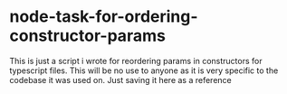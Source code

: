 # node-task-for-ordering-constructor-params

This is just a script i wrote for reordering params in constructors for typescript files. This will be no use to anyone as it is very specific to the codebase it was used on. Just saving it here as a reference
